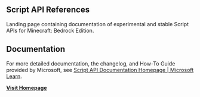 ## Script API References

Landing page containing documentation of experimental and stable Script APIs for Minecraft: Bedrock Edition.

## Documentation

For more detailed documentation, the changelog, and How-To Guide provided by Microsoft, see [Script API Documentation Homepage | Microsoft Learn](https://learn.microsoft.com/minecraft/creator/scriptapi/).

[**Visit Homepage**](https://jaylydev.github.io/scriptapi-docs/)

